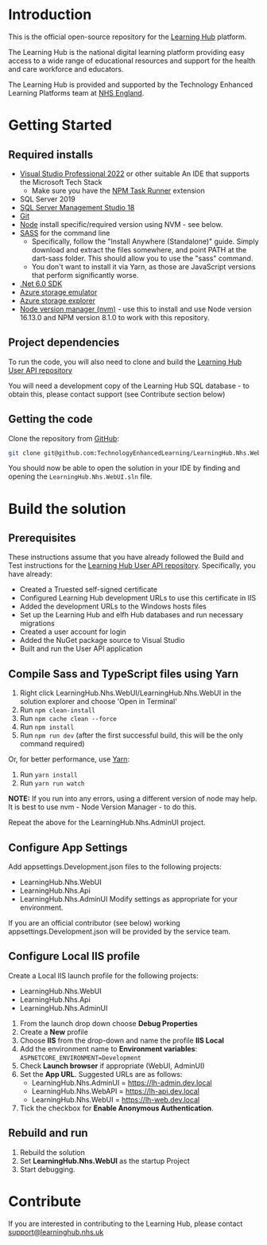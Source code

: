 # Introduction 
This is the official open-source repository for the [Learning Hub](https://learninghub.nhs.uk/) platform. 

The Learning Hub is the national digital learning platform providing easy access to a wide range of educational resources and support for the health and care workforce and educators.

The Learning Hub is provided and supported by the Technology Enhanced Learning Platforms team at [NHS England](https://www.england.nhs.uk/).

# Getting Started

## Required installs
- [Visual Studio Professional 2022](https://visualstudio.microsoft.com/downloads/) or other suitable An IDE that supports the Microsoft Tech Stack
  - Make sure you have the [NPM Task Runner](https://marketplace.visualstudio.com/items?itemName=MadsKristensen.NPMTaskRunner) extension
- SQL Server 2019
- [SQL Server Management Studio 18](https://docs.microsoft.com/en-us/sql/ssms/download-sql-server-management-studio-ssms?view=sql-server-ver15)
- [Git](https://git-scm.com/download)
- [Node](https://nodejs.org/en/download/) install specific/required version using NVM - see below.
- [SASS](https://www.sass-lang.com/install) for the command line
    - Specifically, follow the "Install Anywhere (Standalone)" guide. Simply download and extract the files somewhere, and point PATH at the dart-sass folder. This should allow you to use the "sass" command.
    - You don't want to install it via Yarn, as those are JavaScript versions that perform significantly worse.
- [.Net 6.0 SDK](https://dotnet.microsoft.com/en-us/download/dotnet/6.0)
- [Azure storage emulator](https://dotnet.microsoft.com/en-us/download/dotnet/6.0)
- [Azure storage explorer](https://azure.microsoft.com/en-gb/features/storage-explorer/#overview)
- [Node version manager (nvm)](https://github.com/coreybutler/nvm-windows/releases) - use this to install and use Node version 16.13.0 and NPM version 8.1.0 to work with this repository.

## Project dependencies

To run the code, you will also need to clone and build the [Learning Hub User API repository](https://github.com/TechnologyEnhancedLearning/LearningHub.Nhs.UserApi)

You will need a development copy of the Learning Hub SQL database - to obtain this, please contact support (see Contribute section below)

## Getting the code

Clone the repository from [GitHub](https://github.com/TechnologyEnhancedLearning/LearningHub.Nhs.WebUI):

```bash
git clone git@github.com:TechnologyEnhancedLearning/LearningHub.Nhs.WebUI.git
```

You should now be able to open the solution in your IDE by finding and opening the `LearningHub.Nhs.WebUI.sln` file.

# Build the solution

## Prerequisites
These instructions assume that you have already followed the Build and Test instructions for the [Learning Hub User API repository](https://github.com/TechnologyEnhancedLearning/LearningHub.Nhs.UserApi). Specifically, you have already:
- Created a Truested self-signed certificate
- Configured Learning Hub development URLs to use this certificate in IIS
- Added the development URLs to the Windows hosts files
- Set up the Learning Hub and elfh Hub databases and run necessary migrations
- Created a user account for login
- Added the NuGet package source to Visual Studio
- Built and run the User API application

## Compile Sass and TypeScript files using Yarn
1. Right click LearningHub.Nhs.WebUI/LearningHub.Nhs.WebUI in the solution explorer and choose 'Open in Terminal'
2. Run `npm clean-install`
3. Run `npm cache clean --force`
4. Run `npm install`
5. Run `npm run dev` (after the first successful build, this will be the only command required)

Or, for better performance, use [Yarn](https://classic.yarnpkg.com/lang/en/docs/install/):

1. Run `yarn install`
2. Run `yarn run watch`

**NOTE:** If you run into any errors, using a different version of node may help. It is best to use nvm - Node Version Manager - to do this.

Repeat the above for the LearningHub.Nhs.AdminUI project.

## Configure App Settings

Add appsettings.Development.json files to the following projects:
- LearningHub.Nhs.WebUI
- LearningHub.Nhs.Api
- LearningHub.Nhs.AdminUI
Modify settings as appropriate for your environment.

If you are an official contributor (see below) working appsettings.Development.json will be provided by the service team.

## Configure Local IIS profile

Create a Local IIS launch profile for the following projects:
- LearningHub.Nhs.WebUI
- LearningHub.Nhs.Api
- LearningHub.Nhs.AdminUI

1. From the launch drop down choose **Debug Properties**
2. Create a **New** profile
3. Choose **IIS** from the drop-down and name the profile **IIS Local**
4. Add the environment name to **Environment variables**: `ASPNETCORE_ENVIRONMENT=Development`
5. Check **Launch browser** if appropriate (WebUI, AdminUI)
6. Set the **App URL**. Suggested URLs are as follows:
   - LearningHub.Nhs.AdminUI = https://lh-admin.dev.local
   - LearningHub.Nhs.WebAPI = https://lh-api.dev.local
   - LearningHub.Nhs.WebUI = https://lh-web.dev.local
7. Tick the checkbox for **Enable Anonymous Authentication**.

## Rebuild and run 

1. Rebuild the solution
2. Set **LearningHub.Nhs.WebUI** as the startup Project
3. Start debugging.


# Contribute
If you are interested in contributing to the Learning Hub, please contact [support@learninghub.nhs.uk](mailto:support@learninghub.nhs.uk)

